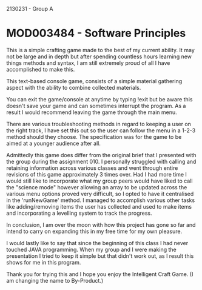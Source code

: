 2130231 - Group A 

# MOD003484 - Software Principles

This is a simple crafting game made to the best of my current ability.
It may not be large and in depth but after spending countless hours learning new things methods and syntax,
I am still extremely proud of all I have accomplished to make this.

This text-based console game, consists of a simple material gathering aspect with the ability to combine
collected materials.

You can exit the game/console at anytime by typing !exit but be aware this doesn't save your game and
can sometimes interrupt the program. As a result I would recommend leaving the game through the main menu.

There are various troubleshooting methods in regard to keeping a user on the right track, I have set
this out so the user can follow the menu in a 1-2-3 method should they choose. The specification was
for the game to be aimed at a younger audience after all.

Admittedly this game does differ from the original brief that I presented with the group during the
assignment 010. I personally struggled with calling and retaining information across various classes
and went through entire revisions of this game approximately 3 times over. Had I had more time I would
still like to incorporate what my group peers would have liked to call the "science mode" however allowing
an array to be updated across the various menu options proved very difficult, so I opted to have it
centralised in the 'runNewGame' method. I managed to accomplish various other tasks like adding/removing
items the user has collected and used to make items and incorporating a levelling system to track the progress.

In conclusion, I am over the moon with how this project has gone so far and intend to carry on expanding this
in my free time for my own pleasure.

I would lastly like to say that since the beginning of this class I had never touched JAVA programming.
When my group and I were making the presentation I tried to keep it simple but that didn't work out, as I result
this shows for me in this program.

Thank you for trying this and I hope you enjoy the Intelligent Craft Game.
(I am changing the name to By-Product.)